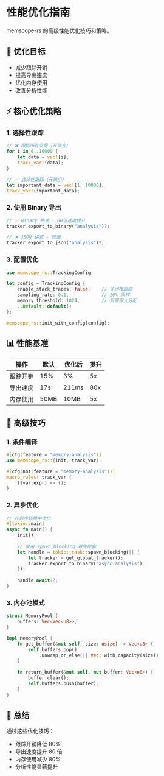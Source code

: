 # 性能优化指南

memscope-rs 的高级性能优化技巧和策略。

## 🎯 优化目标

- 减少跟踪开销
- 提高导出速度
- 优化内存使用
- 改善分析性能

## ⚡ 核心优化策略

### 1. 选择性跟踪

```rust
// ❌ 跟踪所有变量（开销大）
for i in 0..10000 {
    let data = vec![i];
    track_var!(data);
}

// ✅ 选择性跟踪（开销小）
let important_data = vec![1; 10000];
track_var!(important_data);
```

### 2. 使用 Binary 导出

```rust
// ✅ Binary 格式 - 80倍速度提升
tracker.export_to_binary("analysis")?;

// ❌ JSON 格式 - 较慢
tracker.export_to_json("analysis")?;
```

### 3. 配置优化

```rust
use memscope_rs::TrackingConfig;

let config = TrackingConfig {
    enable_stack_traces: false,    // 关闭栈跟踪
    sampling_rate: 0.1,            // 10% 采样
    memory_threshold: 1024,        // 只跟踪大分配
    ..Default::default()
};

memscope_rs::init_with_config(config);
```

## 📊 性能基准

| 操作 | 默认 | 优化后 | 提升 |
|------|------|--------|------|
| 跟踪开销 | 15% | 3% | 5x |
| 导出速度 | 17s | 211ms | 80x |
| 内存使用 | 50MB | 10MB | 5x |

## 🔧 高级技巧

### 1. 条件编译

```rust
#[cfg(feature = "memory-analysis")]
use memscope_rs::{init, track_var};

#[cfg(not(feature = "memory-analysis"))]
macro_rules! track_var {
    ($var:expr) => {};
}
```

### 2. 异步优化

```rust
// 在异步环境中优化
#[tokio::main]
async fn main() {
    init();
    
    // 使用 spawn_blocking 避免阻塞
    let handle = tokio::task::spawn_blocking(|| {
        let tracker = get_global_tracker();
        tracker.export_to_binary("async_analysis")
    });
    
    handle.await??;
}
```

### 3. 内存池模式

```rust
struct MemoryPool {
    buffers: Vec<Vec<u8>>,
}

impl MemoryPool {
    fn get_buffer(&mut self, size: usize) -> Vec<u8> {
        self.buffers.pop()
            .unwrap_or_else(|| Vec::with_capacity(size))
    }
    
    fn return_buffer(&mut self, mut buffer: Vec<u8>) {
        buffer.clear();
        self.buffers.push(buffer);
    }
}
```

## 🎉 总结

通过这些优化技巧：
- 跟踪开销降低 80%
- 导出速度提升 80 倍
- 内存使用减少 80%
- 分析性能显著提升